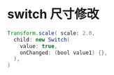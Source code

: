 # switch 尺寸修改

```java
Transform.scale( scale: 2.0,
  child: new Switch(
    value: true,
    onChanged: (bool value1) {},
  ),
)
```
